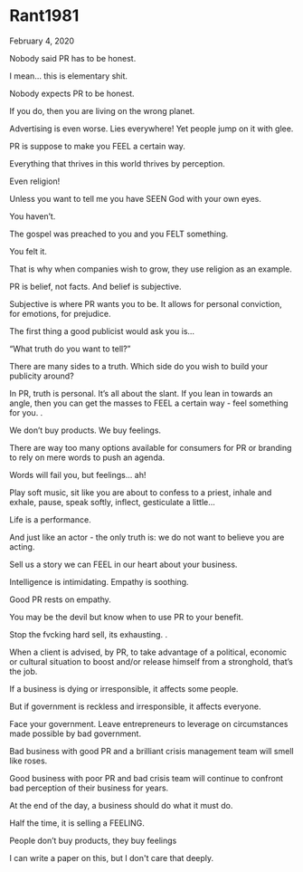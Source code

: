 # Rant1981


February 4, 2020

Nobody said PR has to be honest.

I mean… this is elementary shit.

Nobody expects PR to be honest.

If you do, then you are living on the wrong planet.

Advertising is even worse. Lies everywhere! Yet people jump on it with glee. 

PR is suppose to make you FEEL a certain way.

Everything that thrives in this world thrives by perception.

Even religion!

Unless you want to tell me you have SEEN God with your own eyes.

You haven’t.

The gospel was preached to you and you FELT something.

You felt it.

That is why when companies wish to grow, they use religion as an example.

PR is belief, not facts. And belief is subjective. 

Subjective is where PR wants you to be. It allows for personal conviction, for emotions, for prejudice.

The first thing a good publicist would ask you is…

“What truth do you want to tell?”

There are many sides to a truth. Which side do you wish to build your publicity around?

In PR, truth is personal. It’s all about the slant. If you lean in towards an angle, then you can get the masses to FEEL a certain way - feel something for you.
.

We don’t buy products. We buy feelings.

There are way too many options available for consumers for PR or branding to rely on mere words to push an agenda.

Words will fail you, but feelings... ah!

Play soft music, sit like you are about to confess to a priest, inhale and exhale, pause, speak softly, inflect, gesticulate a little...

Life is a performance.

And just like an actor - the only truth is: we do not want to believe you are acting.

Sell us a story we can FEEL in our heart about your business.

Intelligence is intimidating. Empathy is soothing.

Good PR rests on empathy. 

You may be the devil but know when to use PR to your benefit.

Stop the fvcking hard sell, its exhausting.
.

When a client is advised, by PR, to take advantage of a political, economic or cultural situation to boost and/or release himself from a stronghold, that’s the job.

If a business is dying or irresponsible, it affects some people.

But if government is reckless and irresponsible, it affects everyone.

Face your government. Leave entrepreneurs to leverage on circumstances made possible by bad government.

Bad business with good PR and a brilliant crisis management team will smell like roses.

Good business with poor PR and bad crisis team will continue to confront bad perception of their business for years.

At the end of the day, a business should do what it must do.

Half the time, it is selling a FEELING.

People don’t buy products, they buy feelings

I can write a paper on this, but I don't care that deeply.